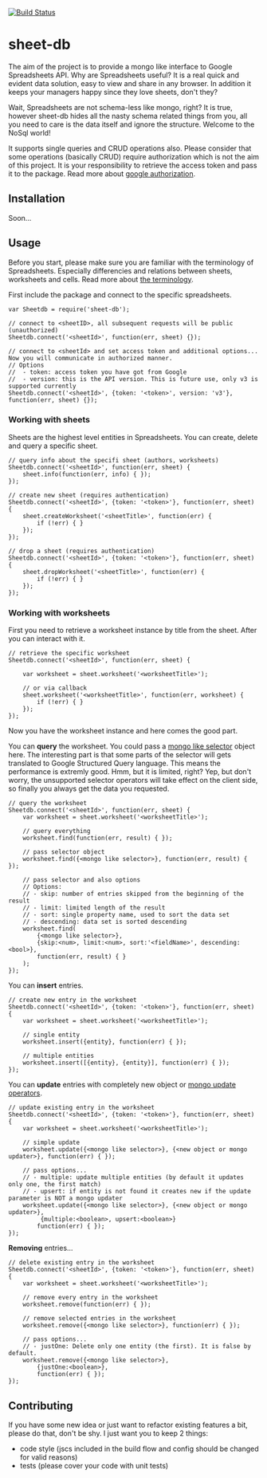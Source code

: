 [![Build Status](https://travis-ci.org/tadam313/sheet-db.svg?branch=master)](https://travis-ci.org/tadam313/sheet-db)

# sheet-db

The aim of the project is to provide a mongo like interface to Google Spreadsheets API. Why are Spreadsheets useful? It is a real quick and evident data solution, easy to view and share in any browser. In addition it keeps your managers happy since they love sheets, don't they?

Wait, Spreadsheets are not schema-less like mongo, right? It is true, however sheet-db hides all the nasty schema related things from you, all you need to care is the data itself and ignore the structure. Welcome to the NoSql world!

It supports single queries and CRUD operations also. Please consider that some operations (basically CRUD) require authorization which is not the aim of this project. It is your responsibility to retrieve the access token and pass it to the package. Read more about [google authorization](https://developers.google.com/drive/web/about-auth).

## Installation

Soon...

## Usage

Before you start, please make sure you are familiar with the terminology of Spreadsheets. Especially differencies and relations between sheets, worksheets and cells. Read more about [the terminology](https://developers.google.com/google-apps/spreadsheets/index).

First include the package and connect to the specific spreadsheets.

```
var Sheetdb = require('sheet-db');

// connect to <sheetID>, all subsequent requests will be public (unauthorized)
Sheetdb.connect('<sheetId>', function(err, sheet) {});

// connect to <sheetId> and set access token and additional options... Now you will communicate in authorized manner.
// Options
//  - token: access token you have got from Google
//  - version: this is the API version. This is future use, only v3 is supported currently
Sheetdb.connect('<sheetId>', {token: '<token>', version: 'v3'}, function(err, sheet) {});
```

### Working with sheets

Sheets are the highest level entities in Spreadsheets. You can create, delete and query a specific sheet.

```
// query info about the specifi sheet (authors, worksheets)
Sheetdb.connect('<sheetId>', function(err, sheet) {
    sheet.info(function(err, info) { });
});

// create new sheet (requires authentication)
Sheetdb.connect('<sheetId>', {token: '<token>'}, function(err, sheet) {
    sheet.createWorksheet('<sheetTitle>', function(err) {
        if (!err) { }
    });
});

// drop a sheet (requires authentication)
Sheetdb.connect('<sheetId>', {token: '<token>'}, function(err, sheet) {
    sheet.dropWorksheet('<sheetTitle>', function(err) {
        if (!err) { }
    });
});
```

### Working with worksheets

First you need to retrieve a worksheet instance by title from the sheet. After you can interact with it.

```
// retrieve the specific worksheet
Sheetdb.connect('<sheetId>', function(err, sheet) {

    var worksheet = sheet.worksheet('<worksheetTitle>');

    // or via callback
    sheet.worksheet('<worksheetTitle>', function(err, worksheet) {
        if (!err) { }
    });
});
```

Now you have the worksheet instance and here comes the good part.

You can **query** the worksheet. You could pass a [mongo like selector](http://docs.mongodb.org/manual/reference/operator/query/) object here. The interesting part is that some parts of the selector will gets translated to Google Structured Query language. This means the performance is extremly good. Hmm, but it is limited, right? Yep, but don't worry, the unsupported selector operators will take effect on the client side, so finally you always get the data you requested.

```
// query the worksheet
Sheetdb.connect('<sheetId>', function(err, sheet) {
    var worksheet = sheet.worksheet('<worksheetTitle>');

    // query everything
    worksheet.find(function(err, result) { });

    // pass selector object
    worksheet.find({<mongo like selector>}, function(err, result) { });

    // pass selector and also options
    // Options:
    // - skip: number of entries skipped from the beginning of the result
    // - limit: limited length of the result
    // - sort: single property name, used to sort the data set
    // - descending: data set is sorted descending
    worksheet.find(
        {<mongo like selector>}, 
        {skip:<num>, limit:<num>, sort:'<fieldName>', descending:<bool>}, 
        function(err, result) { }
    );
});
````

You can **insert** entries.

```
// create new entry in the worksheet
Sheetdb.connect('<sheetId>', {token: '<token>'}, function(err, sheet) {
    var worksheet = sheet.worksheet('<worksheetTitle>');

    // single entity
    worksheet.insert({entity}, function(err) { });

    // multiple entities
    worksheet.insert([{entity}, {entity}], function(err) { });
});
```

You can **update** entries with completely new object or [mongo update operators](http://docs.mongodb.org/manual/reference/operator/update/).

```
// update existing entry in the worksheet
Sheetdb.connect('<sheetId>', {token: '<token>'}, function(err, sheet) {
    var worksheet = sheet.worksheet('<worksheetTitle>');

    // simple update
    worksheet.update({<mongo like selector>}, {<new object or mongo updater>}, function(err) { });

    // pass options...
    // - multiple: update multiple entities (by default it updates only one, the first match)
    // - upsert: if entity is not found it creates new if the update parameter is NOT a mongo updater
    worksheet.update({<mongo like selector>}, {<new object or mongo updater>},
         {multiple:<boolean>, upsert:<boolean>}
        function(err) { });
});
```

**Removing** entries...

```
// delete existing entry in the worksheet
Sheetdb.connect('<sheetId>', {token: '<token>'}, function(err, sheet) {
    var worksheet = sheet.worksheet('<worksheetTitle>');

    // remove every entry in the worksheet
    worksheet.remove(function(err) { });

    // remove selected entries in the worksheet
    worksheet.remove({<mongo like selector>}, function(err) { });

    // pass options...
    // - justOne: Delete only one entity (the first). It is false by default.
    worksheet.remove({<mongo like selector>},
        {justOne:<boolean>},
        function(err) { });
});
```

## Contributing

If you have some new idea or just want to refactor existing features a bit, please do that, don't be shy. I just want you to keep 2 things:

- code style (jscs included in the build flow and config should be changed for valid reasons)
- tests (please cover your code with unit tests)
